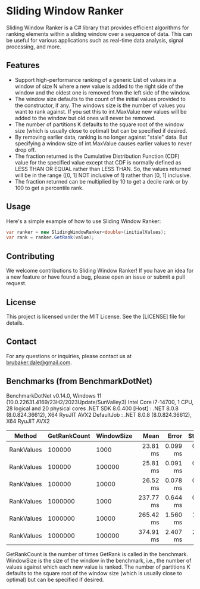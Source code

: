 # Sliding Window Ranker

Sliding Window Ranker is a C# library that provides efficient algorithms for ranking elements within a sliding window
over a sequence of data. This can be useful for various applications such as real-time data analysis, signal processing,
and more.

## Features

- Support high-performance ranking of a generic List of values in a window of size N where a new value is added to the
  right side of the window and the oldest one is removed from the left side of the window.
- The window size defaults to the count of the initial values provided to the constructor, if any. The windows size is
  the number of values you want to rank against. If you set this to int.MaxValue new values will be added to the window
  but old ones will never be removed.
- The number of partitions K defaults to the square root of the window size (which is usually close to optimal) but can
  be specified if desired.
- By removing earlier data, ranking is no longer against "stale" data. But specifying a window size of int.MaxValue
  causes earlier values to never drop off.
- The fraction returned is the Cumulative Distribution Function (CDF) value for the specified value except that CDF is
  normally defined as LESS THAN OR EQUAL rather than LESS THAN. So, the values returned will be in the range ([0, 1] NOT
  inclusive of 1) rather than [0, 1] inclusive.
- The fraction returned can be multiplied by 10 to get a decile rank or by 100 to get a percentile rank.

## Usage

Here's a simple example of how to use Sliding Window Ranker:

```csharp
var ranker = new SlidingWindowRanker<double>(initialValues);
var rank = ranker.GetRank(value);

```

## Contributing

We welcome contributions to Sliding Window Ranker! If you have an idea for a new feature or have found a bug, please
open an issue or submit a pull request.

## License

This project is licensed under the MIT License. See the [LICENSE] file for details.

## Contact

For any questions or inquiries, please contact us at [brubaker.dale@gmail.com](mailto:brubaker.dale@gmail.com).

## Benchmarks (from BenchmarkDotNet)

BenchmarkDotNet v0.14.0, Windows 11 (10.0.22631.4169/23H2/2023Update/SunValley3)
Intel Core i7-14700, 1 CPU, 28 logical and 20 physical cores
.NET SDK 8.0.400
[Host]     : .NET 8.0.8 (8.0.824.36612), X64 RyuJIT AVX2
DefaultJob : .NET 8.0.8 (8.0.824.36612), X64 RyuJIT AVX2

| Method     | GetRankCount | WindowSize | Mean      | Error    | StdDev   | Rank |
|----------- |------------- |----------- |----------:|---------:|---------:|-----:|
| RankValues | 100000       | 1000       |  23.81 ms | 0.099 ms | 0.088 ms |    1 |
| RankValues | 100000       | 100000     |  25.81 ms | 0.091 ms | 0.081 ms |    2 |
| RankValues | 100000       | 10000      |  26.52 ms | 0.078 ms | 0.073 ms |    3 |
| RankValues | 1000000      | 1000       | 237.77 ms | 0.644 ms | 0.603 ms |    4 |
| RankValues | 1000000      | 10000      | 265.42 ms | 1.560 ms | 1.460 ms |    5 |
| RankValues | 1000000      | 100000     | 374.91 ms | 2.407 ms | 2.251 ms |    6 |

GetRankCount is the number of times GetRank is called in the benchmark.
WindowSize is the size of the window in the benchmark, i.e., the number of values against which each new value is
ranked.
The number of partitions K defaults to the square root of the window size (which is usually close to optimal) but can be
specified if desired.
